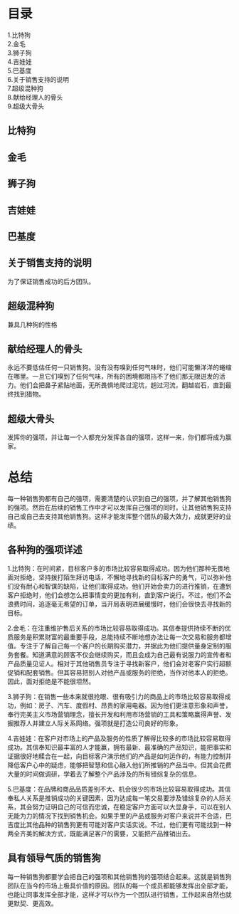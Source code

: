 # 目录
1.比特狗   
2.金毛    
3.狮子狗    
4.吉娃娃   
5.巴基度   
6.关于销售支持的说明   
7.超级混种狗   
8.献给经理人的骨头   
9.超级大骨头  

## 比特狗
## 金毛
## 狮子狗
## 吉娃娃
## 巴基度
## 关于销售支持的说明
为了保证销售成功的后方团队。

## 超级混种狗
兼具几种狗的性格

## 献给经理人的骨头
永远不要低估任何一只销售狗。没有没有嗅到任何气味时，他们可能懒洋洋的蜷缩在哪里。一旦它们嗅到了任何气味，所有的困境都阻挡不了他们那无限迸发的活力。他们会把鼻子紧贴地面，无所畏惧地爬过泥坑，趟过河流，翻越岩石，直到最终找到猎物。

## 超级大骨头
发挥你的强项，并让每一个人都充分发挥各自的强项，这样一来，你们都将成为赢家。

# 总结
每一种销售狗都有自己的强项，需要清楚的认识到自己的强项，并了解其他销售狗的强项。然后在后续的销售工作中才可以发挥自己强项的同时，让其他销售狗支持自己或自己去支持其他销售狗。这样才能发挥整个团队的最大效力，成就更好的业绩。

## 各种狗的强项详述
1.比特狗：在时间紧，目标客户多的市场比较容易取得成功。因为他们那种无畏地面对拒绝，坚持拨打陌生拜访电话，不懈地寻找新的目标客户的勇气，可以弥补他们没有耐心和智谋的缺陷，让他们取得成功。他们开始会卖力的进行推销，在遭到客户拒绝时，他们会想怎么把事情变的更加有利，直到客户说行。不过，他们不会浪费时间，追逐毫无希望的订单，当开局表明进展缓慢时，他们会很快去寻找新的目标。      

2.金毛：在注重维护售后关系的市场比较容易取得成功。其信奉提供持续不断的优质服务是积累财富的最重要手段，总能持续不断地想办法让每一次交易和服务都增值。专注于了解自己每一个客户的长期购买潜力，并据此为他们提供量身定制的服务套餐。知道满意的顾客不仅会继续购买，而且会成为自己最有说服力的宣传者和产品质量见证人。相对于其他销售员专注于寻找新客户，他们会对老客户实行超额促销和配套销售。但其容易把别人对他产品或服务的拒绝，当作对他本人的拒绝。因此，面对拒绝是不能很坦然。 

3.狮子狗：在销售一些本来就很抢眼、很有吸引力的商品上的市场比较容易取得成功，例如：房子、汽车、度假村、昂贵的家用电器。因为他们更注意形象和声誉，奉行完美主义市场营销理念，擅长开发和利用市场营销的工具和策略赢得声誉、发掘推荐人并建立人际关系网络。强项就是打造公司良好的形象。    

4.吉娃娃：在客户对市场上的产品及服务的性质了解得比较多的市场比较容易取得成功。其信奉知识最丰富的人才能赢，拥有最新、最准确的产品知识，能把事实和证据很好地糅合在一起，向目标客户演示他们的产品是如何运作的，有能力控制并降低客户心中的疑虑，能够把智慧和信心融入他们所推销的产品当中。但其会花费大量的时间做调研，学着去了解整个产品涉及的所有错综复杂的信息。

5.巴基度：在品牌和商品品质差别不大、机会很少的市场比较容易取得成功。其信奉私人关系是推销成功的关键因素，因为达成每一笔交易要涉及错综复杂的人际关系，其会努力证明自己的可信而忠诚，在稳定客户方面可以大显身手，可以在别人无能为力的情况下找到销售机会。如果手里的产品或服务对客户来说并不合适，巴吉度比其他品种的销售狗更有可能对客户实话实说。不过，他们更有可能找到一种两全齐美的解决方式，既能满足客户的需要，又能把产品推销出去。

## 具有领导气质的销售狗
每一种销售狗都要学会把自己的强项和其他销售狗的强项结合起来。这就是销售狗团队在当今的市场上极具价值的原因。团队的每一个成员都能够发挥出全部才能，也能让同事发挥全部才能，这样才可以作为一个团队进行销售，工作起来自然也就更默契、更高效。
